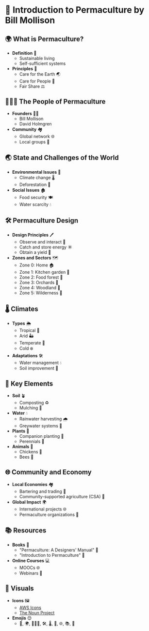 
# 🌱 Introduction to Permaculture by Bill Mollison

## 🌍 What is Permaculture?
- **Definition** 🌿
  - Sustainable living
  - Self-sufficient systems
- **Principles** 📜
  - Care for the Earth 🌏
  - Care for People 👥
  - Fair Share ⚖️

## 🧑‍🤝‍🧑 The People of Permaculture
- **Founders** 👨‍🏫
  - Bill Mollison
  - David Holmgren
- **Community** 🏘️
  - Global network 🌐
  - Local groups 🏡

## 🌏 State and Challenges of the World
- **Environmental Issues** 🌳
  - Climate change 🌡️
  - Deforestation 🌲
- **Social Issues** 🏚️
  - Food security 🍽️
  - Water scarcity 💧

## 🛠️ Permaculture Design
- **Design Principles** 🖊️
  - Observe and interact 👀
  - Catch and store energy ☀️
  - Obtain a yield 🌾
- **Zones and Sectors** 🗺️
  - Zone 0: Home 🏠
  - Zone 1: Kitchen garden 🌿
  - Zone 2: Food forest 🌳
  - Zone 3: Orchards 🍎
  - Zone 4: Woodland 🌲
  - Zone 5: Wilderness 🦌

## 🌡️ Climates
- **Types** 🌦️
  - Tropical 🌴
  - Arid 🏜️
  - Temperate 🍂
  - Cold ❄️
- **Adaptations** 🛠️
  - Water management 💧
  - Soil improvement 🌱

## 🌾 Key Elements
- **Soil** 🪴
  - Composting ♻️
  - Mulching 🍂
- **Water** 💧
  - Rainwater harvesting 🌧️
  - Greywater systems 🚰
- **Plants** 🌿
  - Companion planting 🌻
  - Perennials 🌼
- **Animals** 🐓
  - Chickens 🐔
  - Bees 🐝

## 🌐 Community and Economy
- **Local Economies** 🏘️
  - Bartering and trading 💱
  - Community-supported agriculture (CSA) 🌾
- **Global Impact** 🌍
  - International projects 🌐
  - Permaculture organizations 🏢

## 📚 Resources
- **Books** 📖
  - "Permaculture: A Designers' Manual" 📘
  - "Introduction to Permaculture" 📗
- **Online Courses** 💻
  - MOOCs 🌐
  - Webinars 🎥

## 🎨 Visuals
- **Icons** 🖼️
  - [AWS Icons](https://aws.amazon.com/architecture/icons/)
  - [The Noun Project](https://thenounproject.com/)
- **Emojis** 😊
  - 🌱, 🌍, 🧑‍🤝‍🧑, 🛠️, 🌡️, 🌾, 🌐, 📚, 🎨

